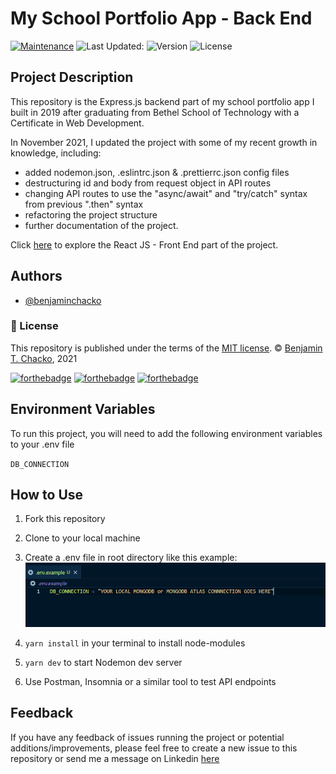 # My School Portfolio App - Back End

[![Maintenance](https://img.shields.io/badge/Maintained%3F-yes-green.svg)](https://www.github.com/benjaminchacko/My-Portfolio-App-Back-End/graphs/commit-activity)
![Last Updated:](https://img.shields.io/badge/Last%20Updated-11%7C23%20%7C2021-yellow.svg)
![Version](https://img.shields.io/badge/Version-1.0-green.svg)
![License](https://img.shields.io/badge/License-MIT-blue.svg)

## Project Description

This repository is the Express.js backend part of my school portfolio app I built in 2019 after graduating from Bethel School of Technology with a Certificate in Web Development.

In November 2021, I updated the project with some of my recent growth in knowledge, including:

- added nodemon.json, .eslintrc.json & .prettierrc.json config files
- destructuring id and body from request object in API routes
- changing API routes to use the "async/await" and "try/catch" syntax from previous ".then" syntax
- refactoring the project structure
- further documentation of the project.

Click [here](https://github.com/benjaminchacko/My-Portfolio-App-Front-End) to explore the React JS - Front End part of the project.

## Authors

- [@benjaminchacko](https://www.github.com/benjaminchacko)

### :scroll: License

This repository is published under the terms of the [MIT license](https://github.com/benjaminchacko/React-Counter-App/blob/master/LICENSE).
© [Benjamin T. Chacko](https://GitHub.com/benjaminchacko), 2021

[![forthebadge](https://forthebadge.com/images/badges/built-by-developers.svg)](https://forthebadge.com)
[![forthebadge](https://forthebadge.com/images/badges/made-with-javascript.svg)](https://forthebadge.com)
[![forthebadge](https://forthebadge.com/images/badges/uses-git.svg)](https://forthebadge.com)

## Environment Variables

To run this project, you will need to add the following environment variables to your .env file

`DB_CONNECTION`

## How to Use

1. Fork this repository
2. Clone to your local machine
3. Create a .env file in root directory like this example:
   <img src="./assets/env-example.PNG" />

4. `yarn install` in your terminal to install node-modules
5. `yarn dev` to start Nodemon dev server
6. Use Postman, Insomnia or a similar tool to test API endpoints

## Feedback

If you have any feedback of issues running the project or potential additions/improvements, please feel free to create a new issue to this repository or send me a message on Linkedin <a href=https://www.linkedin.com/in/benjamin-chacko-58125060/>here</a>
